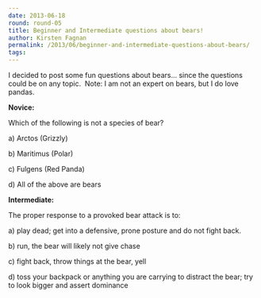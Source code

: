 ```yaml
---
date: 2013-06-18
round: round-05
title: Beginner and Intermediate questions about bears!
author: Kirsten Fagnan
permalink: /2013/06/beginner-and-intermediate-questions-about-bears/
tags:
---
```

I decided to post some fun questions about bears&#8230; since the questions could be on any topic.  Note: I am not an expert on bears, but I do love pandas.

**Novice:**

Which of the following is not a species of bear?

a) Arctos (Grizzly)

b) Maritimus (Polar)

c) Fulgens (Red Panda)

d) All of the above are bears

**Intermediate:**

The proper response to a provoked bear attack is to:

a) play dead; get into a defensive, prone posture and do not fight back.

b) run, the bear will likely not give chase

c) fight back, throw things at the bear, yell

d) toss your backpack or anything you are carrying to distract the bear; try to look bigger and assert dominance
